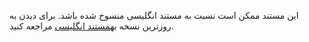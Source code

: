 این مستند ممکن است نسبت به مستند انگلیسی منسوخ شده باشد. برای دیدن به روز‌ترین نسخه به<a href='{{ page.url | replace: page.lang, "en" }}'>مستند انگلیسی</a> مراجعه کنید.
